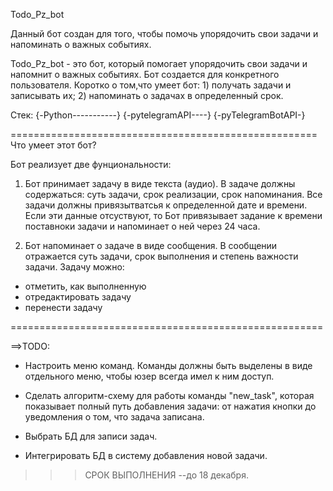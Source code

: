 Todo_Pz_bot

Данный бот создан для того, чтобы помочь упорядочить свои задачи и напоминать о важных событиях.

Todo_Pz_bot - это бот, который помогает упорядочить свои задачи и напомнит о важных событиях. Бот создается для конкретного пользователя.
Коротко о том,что умеет бот: 1) получать задачи и записывать их; 2) напоминать о задачах в определенный срок.

Стек:
{-Python-----------}
{-pytelegramAPI----}
{-pyTelegramBotAPI-}

=====================================================
Что умеет этот бот?

Бот реализует две фунциональности:

1) Бот принимает задачу в виде текста (аудио). В задаче должны содержаться: суть задачи, срок реализации, срок напоминания. Все задачи
должны привязытватсья к определенной дате и времени. Если эти данные отсуствуют, то Бот привязывает задание к времени поставноки задачи и
напоминает о ней через 24 часа.

2) Бот напоминает о задаче в виде сообщения. В сообщении отражается суть задачи, срок выполнения и степень важности задачи. Задачу можно:
- отметить, как выполненную
- отредактировать задачу
- перенести задачу

======================================================

==>TODO:
+ Настроить меню команд. Команды должны быть выделены в виде отдельного меню, чтобы юзер всегда имел к ним доступ.

+ Сделать алгоритм-схему для работы команды "new_task", которая показывает полный путь добавления задачи: от нажатия кнопки до уведомления
  о том, что задача записана.

- Выбрать БД для записи задач.

- Интегрировать БД в систему добавления новой задачи.

>>> СРОК ВЫПОЛНЕНИЯ --до 18 декабря.
